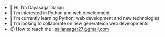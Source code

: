 - 👋 Hi, I’m Dayasagar Salian
- 👀 I’m interested in Python and web development
- 🌱 I’m currently learning Python, web development and new technologies
- 💞️ I’m looking to collaborate on new generateion web developments
- 📫 How to reach me : saliansagar27@gmail.com

<!---
PassionateLooker/PassionateLooker is a ✨ special ✨ repository because its `README.md` (this file) appears on your GitHub profile.
You can click the Preview link to take a look at your changes.
--->
